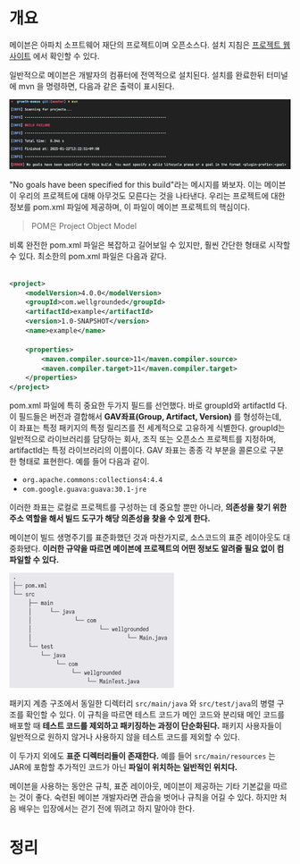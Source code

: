 <!-- Date: 2025-01-22 -->
<!-- Update Date: 2025-01-22 -->
<!-- File ID: f372147f-2f92-4d31-be10-0dfa366199aa -->
<!-- Author: Seoyeon Jang -->

# 개요

메이븐은 아파치 소프트웨어 재단의 프로젝트이며 오픈소스다. 설치 지침은 [프로젝트 웹사이트](https://maven.apache.org/install.html) 에서 확인할 수 있다.

일반적으로 메이븐은 개발자의 컴퓨터에 전역적으로 설치된다. 설치를 완료한뒤 터미널에 mvn 을 명령하면, 다음과 같은 출력이 표시된다.

![](.11_2_2_명령_및_POM_소개_images/5be81612.png)

"No goals have been specified for this build"라는 메시지를 봐보자. 이는 메이븐이 우리의 프로젝트에 대해 아무것도 모른다는 것을 나타낸다. 우리는 프로젝트에 대한 정보를
pom.xml 파일에 제공하며, 이 파일이 메이븐 프로젝트의 핵심이다.

> POM은 Project Object Model

비록 완전한 pom.xml 파일은 복잡하고 길어보일 수 있지만, 훨씬 간단한 형태로 시작할 수 있다. 최소한의 pom.xml 파일은 다음과 같다.

```xml

<project>
    <modelVersion>4.0.0</modelVersion>
    <groupId>com.wellgrounded</groupId>
    <artifactId>example</artifactId>
    <version>1.0-SNAPSHOT</version>
    <name>example</name>

    <properties>
        <maven.compiler.source>11</maven.compiler.source>
        <maven.compiler.target>11</maven.compiler.target>
    </properties>
</project>
```

pom.xml 파일에 특히 중요한 두가지 필드를 선언했다. 바로 groupId와 artifactId 다. 이 필드들은 버전과 결합해서 **GAV좌표(Group, Artifact, Version)** 를 형성하는데,
이 좌표는 특정 패키지의 특정 릴리즈를 전 세계적으로 고유하게 식별한다. groupId는 일반적으로 라이브러리를 담당하는 회사, 조직 또는 오픈소스 프로젝트를 지정하며, artifactId는 특정 라이브러리의
이름이다. GAV 좌표는 종종 각 부분을 콜론으로 구분한 형태로 표현한다. 예를 들어 다음과 같이.

- `org.apache.commons:collections4:4.4`
- `com.google.guava:guava:30.1-jre`

이러한 좌표는 로컬로 프로젝트를 구성하는 데 중요할 뿐만 아니라, **의존성을 찾기 위한 주소 역할을 해서 빌드 도구가 해당 의존성을 찾을 수 있게 한다.**

메이븐이 빌드 생명주기를 표준화했던 것과 마찬가지로, 소스코드의 표준 레이아웃도 대중화됐다. **이러한 규약을 따르면 메이븐에 프로젝트의 어떤 정보도 알려줄 필요 없이 컴파일할 수 있다.**

![](.11_2_2_명령_및_POM_소개_images/6d7ad694.png)

패키지 계층 구조에서 동일한 디렉터리 `src/main/java` 와 `src/test/java`의 병렬 구조를 확인할 수 있다. 이 규칙을 따르면 테스트 코드가 메인 코드와 분리돼 메인 코드를 배포할 때 **테스트
코드를 제외하고 패키징하는 과정이 단순화된다.** 패키지 사용자들이 일반적으로 원하지 않거나 사용하지 않을 테스트 코드를 제외할 수 있다.

이 두가지 외에도 **표준 디렉터리들이 존재한다.** 예를 들어 `src/main/resources` 는 JAR에 포함할 추가적인 코드가 아닌 **파일이 위치하는 일반적인 위치다.**

메이븐을 사용하는 동안은 규칙, 표준 레이아웃, 메이븐이 제공하는 기타 기본값을 따르는 것이 좋다. 숙련된 메이븐 개발자라면 관습을 벗어나 규칙을 어길 수 있다. 하지만 처음 배우는 입장에서는 걷기 전에 뛰려고 하지
말아야 한다.

# 정리


